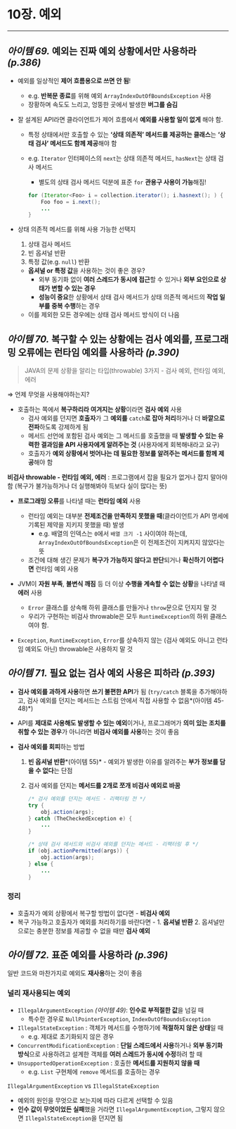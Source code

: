 # 10장. 예외

---

## *아이템 69.* 예외는 진짜 예외 상황에서만 사용하라 *(p.386)*

- 예외를 일상적인 **제어 흐름용으로 쓰면 안 됨**!
    - e.g. **반복문 종료**를 위해 예외 `ArrayIndexOutOfBoundsException` 사용
    - 장황하며 속도도 느리고, 엉뚱한 곳에서 발생한 **버그를 숨김**
    
- 잘 설계된 API라면 클라이언트가 제어 흐름에서 **예외를 사용할 일이 없게** 해야 함.
    - 특정 상태에서만 호출할 수 있는 **‘상태 의존적’ 메서드를 제공하는 클래스**는 **‘상태 검사’ 메서드도 함께 제공**해야 함
    - e.g. `Iterator` 인터페이스의 `next`는 상태 의존적 메서드, `hasNext`는 상태 검사 메서드
        - 별도의 상태 검사 메서드 덕분에 표준 `for` **관용구 사용이 가능**해짐!
        
        ```java
        for (Iterator<Foo> i = collection.iterator(); i.hasnext(); ) {
        	Foo foo = i.next();
        	...
        }
        ```
        
- 상태 의존적 메서드를 위해 사용 가능한 선택지
    1. 상태 검사 메서드
    2. 빈 옵셔널 반환
    3. 특정 값(e.g. `null`) 반환
    
    - **옵셔널 or 특정 값**을 사용하는 것이 좋은 경우?
        - 외부 동기화 없이 **여러 스레드가 동시에 접근**할 수 있거나 **외부 요인으로 상태가 변할 수 있는 경우**
        - **성능이 중요**한 상황에서 상태 검사 메서드가 상태 의존적 메서드의 **작업 일부를 중복 수행**하는 경우
    - 이를 제외한 모든 경우에는 상태 검사 메서드 방식이 더 나음

## *아이템 70.* 복구할 수 있는 상황에는 검사 예외를, 프로그래밍 오류에는 런타임 예외를 사용하라 *(p.390)*

> JAVA의 문제 상황을 알리는 타입(throwable) 3가지 - 검사 예외, 런타임 예외, 에러
> 

⇒ 언제 무엇을 사용해야하는지?

- 호출하는 쪽에서 **복구하리라 여겨지는 상황**이라면 **검사 예외** 사용
    - 검사 예외를 던지면 **호출자**가 그 **예외를** `catch`**로 잡아 처리**하거나 더 **바깥으로 전파**하도록 강제하게 됨
    - 메서드 선언에 포함된 검사 예외는 그 메서드를 호출했을 때 **발생할 수 있는 유력한 결과임을 API 사용자에게 알려주는 것** (사용자에게 회복해내라고 요구)
    - 호출자가 **예외 상황에서 벗어나는 데 필요한 정보를 알려주는 메서드를 함께 제공**해야 함

**비검사 throwable - 런타임 예외, 에러** : 프로그램에서 잡을 필요가 없거나 잡지 말아야 함 (복구가 불가능하거나 더 실행해봐야 득보다 실이 많다는 뜻)

- **프로그래밍 오류**를 나타낼 때는 **런타임 예외** 사용
    - 런타임 예외는 대부분 **전제조건을 만족하지 못했을 때**(클라이언트가 API 명세에 기록된 제약을 지키지 못했을 때) 발생
        - e.g. 배열의 인덱스는 `0`에서 `배열 크기 -1` 사이여야 하는데, `ArrayIndexOutOfBoundsException`은 이 전제조건이 지켜지지 않았다는 뜻
    - 조건에 대해 생긴 문제가 **복구가 가능하지 않다고 판단**되거나 **확신하기 어렵다면** 런타임 예외 사용

- JVM이 **자원 부족**, **불변식 깨짐** 등 더 이상 **수행을 계속할 수 없는 상황**을 나타낼 때 **에러** 사용
    - `Error` 클래스를 상속해 하위 클래스를 만들거나 `throw`문으로 던지지 말 것
    - 우리가 구현하는 비검사 throwable은 모두 `RuntimeException`의 하위 클래스여야 함.

- `Exception`, `RuntimeException`, `Error`를 상속하지 않는 (검사 예외도 아니고 런타임 예외도 아닌) throwable은 사용하지 말 것

## *아이템 71.* 필요 없는 검사 예외 사용은 피하라 *(p.393)*

- **검사 예외를 과하게 사용**하면 **쓰기 불편한 API**가 됨 (`try/catch` 블록을 추가해야하고, 검사 예외를 던지는 메서드는 스트림 안에서 직접 사용할 수 없음*(아이템 45-48)*)
- API를 **제대로 사용해도 발생할 수 있는 예외**이거나, 프로그래머가 **의미 있는 조치를 취할 수 있는 경우**가 아니라면 **비검사 예외를 사용**하는 것이 좋음

- **검사 예외를 회피**하는 방법
    1. **빈 옵셔널 반환***(아이템 55)* - 예외가 발생한 이유를 알려주는 **부가 정보를 담을 수 없다**는 단점
    2. 검사 예외를 던지는 **메서드를 2개로 쪼개 비검사 예외로 바꿈**
        
        ```java
        /* 검사 예외를 던지는 메서드 - 리팩터링 전 */
        try {
        	obj.action(args);
        } catch (TheCheckedException e) {
        	...
        }
        ```
        
        ```java
        /* 상태 검사 메서드와 비검사 예외를 던지는 메서드 - 리팩터링 후 */
        if (obj.actionPermitted(args)) {
        	obj.action(args);
        } else {
        	...
        }
        ```
        

### 정리

- 호출자가 예외 상황에서 복구할 방법이 없다면 - **비검사 예외**
- 복구 가능하고 호출자가 예외를 처리하기를 바란다면 - 1. **옵셔널 반환** 2. 옵셔널만으로는 충분한 정보를 제공할 수 없을 때만 **검사 예외**

## *아이템 72.* 표준 예외를 사용하라 *(p.396)*

일반 코드와 마찬가지로 예외도 **재사용**하는 것이 좋음

### 널리 재사용되는 예외

- `IllegalArgumentException` *(아이템 49)*: **인수로 부적절한 값**을 넘길 때
    - 특수한 경우로 `NullPointerException`, `IndexOutOfBoundsException`
- `IllegalStateException` : 객체가 메서드를 수행하기에 **적절하지 않은 상태**일 때
    - e.g. 제대로 초기화되지 않은 경우
- `ConcurrentModificationException` : **단일 스레드에서 사용**하거나 **외부 동기화 방식**으로 사용하려고 설계한 객체를 **여러 스레드가 동시에 수정**하려 할 때
- `UnsupportedOperationException` : 호출한 **메서드를 지원하지 않을 때**
    - e.g. `List` 구현체에 `remove` 메서드를 호출하는 경우
    

`IllegalArgumentException` vs `IllegalStateException`

- 예외의 원인을 무엇으로 보는지에 따라 다르게 선택할 수 있음
- **인수 값이 무엇이었든 실패**했을 거라면 `IllegalArgumentException`, 그렇지 않으면 `IllegalStateException`을 던지면 됨